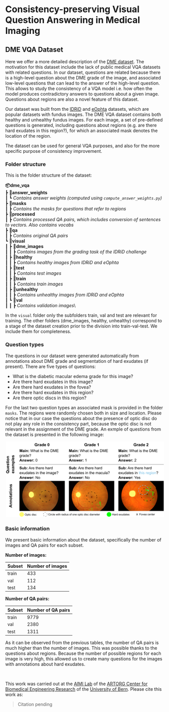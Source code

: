 # Consistency-preserving Visual Question Answering in Medical Imaging

## DME VQA Dataset
Here we offer a more detailed description of the [DME dataset](https://zenodo.org/record/6784358). The motivation for this dataset include the lack of public medical VQA datasets with related questions. In our dataset, questions are related because there is a high-level question about the DME grade of the image, and associated low-level questions that can lead to the answer of the high-level question. This allows to study the consistency of a VQA model i.e. how often the model produces contradictory answers to questions about a given image. Questions about regions are also a novel feature of this dataset.

Our dataset was built from the [IDRiD](https://ieee-dataport.org/open-access/indian-diabetic-retinopathy-image-dataset-idrid) and [eOphta](https://www.adcis.net/en/third-party/e-ophtha/) datasets, which are popular datasets with fundus images. The DME VQA dataset contains both healthy and unhealthy fundus images. For each image, a set of pre-defined questions is generated, including questions about regions (e.g. are there hard exudates in this region?), for which an associated mask denotes the location of the region.

The dataset can be used for general VQA purposes, and also for the more specific purpose of consistency improvement.

### Folder structure

This is the folder structure of the dataset:

**📦dme_vqa**\
 ┣ **📂answer_weights**\
 ┃ ┗ *Contains answer weights (computed using ``compute_answer_weights.py``)*\
 ┣ **📂masks**\
 ┃ ┣ *Contains the masks for questions that refer to regions*\
 ┣ **📂processed**\
 ┃ ┣ *Contains processed QA pairs, which includes conversion of sentences to vectors. Also contains vocabs*\
 ┣ **📂qa**\
 ┃ ┣ *Contains original QA pairs*\
 ┗ **📂visual**\
 ┃ ┣ **📂dme_images**\
 ┃ ┃ ┣ *Contains images from the grading task of the IDRiD challenge*\
 ┃ ┣ **📂healthy**\
 ┃ ┃ ┣ *Contains healthy images from IDRiD and eOphta*\
 ┃ ┣ **📂test**\
 ┃ ┃ ┣ *Contains test images*\
 ┃ ┣ **📂train**\
 ┃ ┃ ┣ *Contains train images*\
 ┃ ┣ **📂unhealthy**\
 ┃ ┃ ┣ *Contains unhealthy images from IDRiD and eOphta*\
 ┃ ┗ **📂val**\
 ┃ ┃ ┣ *Contains validation images*\

In the `visual` folder only the subfolders train, val and test are relevant for training. The other folders (dme_images, healthy, unhealthy) correspond to a stage of the dataset creation prior to the division into train-val-test. We include them for completeness.

### Question types

The questions in our dataset were generated automatically from annotations about DME grade and segmentation of hard exudates (if present). There are five types of questions:

- What is the diabetic macular edema grade for this image?
- Are there hard exudates in this image?
- Are there hard exudates in the fovea?
- Are there hard exudates in this region?
- Are there optic discs in this region?

For the last two question types an associated mask is provided in the folder `masks`. The regions were randomly chosen both in size and location. Please notice that in our case the questions about the presence of optic disc do not play any role in the consistency part, because the optic disc is not relevant in the assignment of the DME grade. An exmple of questions from the dataset is presented in the following image:

<p align="center">
<img src="./assets/dataset_example.png" alt="method" width="500"/>
</p>

### Basic information

We present basic information about the dataset, specifically the number of images and QA pairs for each subset.

**Number of images:**

| Subset      | Number of images |
| ----------- | ----------- |
| train      | 433      |
| val   | 112|
| test   | 134        |

**Number of QA pairs:**

| Subset      | Number of QA pairs |
| ----------- | ----------- |
| train      | 9779      |
| val   | 2380|
| test   | 1311        |

As it can be observed from the previous tables, the number of QA pairs is much higher than the number of images. This was possible thanks to the questions about regions. Because the number of possible regions for each image is very high, this allowed us to create many questions for the images with annotations about hard exudates. 

<br>

This work was carried out at the [AIMI Lab](https://www.artorg.unibe.ch/research/aimi/index_eng.html) of the [ARTORG Center for Biomedical Engineering Research](https://www.artorg.unibe.ch) of the [University of Bern](https://www.unibe.ch/index_eng.html). Please cite this work as:

> Citation pending
